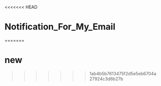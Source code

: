 <<<<<<< HEAD
# Notification_For_My_Email
=======
# new
>>>>>>> 1ab4b5b7613475f2d5e5eb6704a27924c3d6b27b
